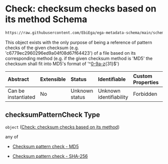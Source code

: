 # Check: checksum checks based on its method Schema

```txt
https://raw.githubusercontent.com/EbiEga/ega-metadata-schema/main/schemas/EGA.common-definitions.json#/definitions/checksumPatternCheck
```

This object exists with the only purpose of being a reference of pattern checks of the given checksum (e.g. 'c6779ec2960296ed9a04f08d67f64423') of a file based on its corresponding method (e.g. if the given checksum method is 'MD5' the checksum shall fit into MD5's format of '^[0-9a-z](?:-?\[0-9a-z]){31}$')

| Abstract            | Extensible | Status         | Identifiable            | Custom Properties | Additional Properties | Access Restrictions | Defined In                                                                                           |
| :------------------ | :--------- | :------------- | :---------------------- | :---------------- | :-------------------- | :------------------ | :--------------------------------------------------------------------------------------------------- |
| Can be instantiated | No         | Unknown status | Unknown identifiability | Forbidden         | Allowed               | none                | [EGA.common-definitions.json\*](../../../schemas/EGA.common-definitions.json "open original schema") |

## checksumPatternCheck Type

`object` ([Check: checksum checks based on its method](ega-4-definitions-check-checksum-checks-based-on-its-method.md))

any of

*   [Checksum pattern check - MD5](ega-4-definitions-check-checksum-checks-based-on-its-method-anyof-checksum-pattern-check---md5.md "check type definition")

*   [Checksum pattern check - SHA-256](ega-4-definitions-check-checksum-checks-based-on-its-method-anyof-checksum-pattern-check---sha-256.md "check type definition")
